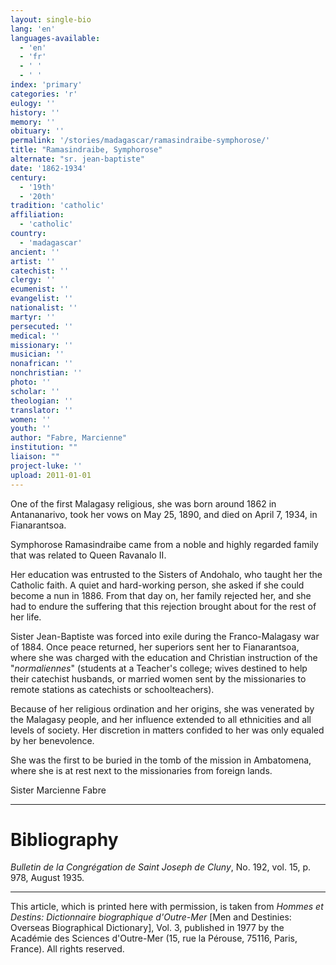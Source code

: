 ```yaml
---
layout: single-bio
lang: 'en'
languages-available:
  - 'en'
  - 'fr'
  - ' '
  - ' '
index: 'primary'
categories: 'r'
eulogy: ''
history: ''
memory: ''
obituary: ''
permalink: '/stories/madagascar/ramasindraibe-symphorose/'
title: "Ramasindraibe, Symphorose"
alternate: "sr. jean-baptiste"
date: '1862-1934'
century:
  - '19th'
  - '20th'
tradition: 'catholic'
affiliation:
  - 'catholic'
country:
  - 'madagascar'
ancient: ''
artist: ''
catechist: ''
clergy: ''
ecumenist: ''
evangelist: ''
nationalist: ''
martyr: ''
persecuted: ''
medical: ''
missionary: ''
musician: ''
nonafrican: ''
nonchristian: ''
photo: ''
scholar: ''
theologian: ''
translator: ''
women: ''
youth: ''
author: "Fabre, Marcienne"
institution: ""
liaison: ""
project-luke: ''
upload: 2011-01-01
---
```




One of the first Malagasy religious, she was born around 1862 in Antananarivo, took her vows on May 25, 1890, and died on April 7, 1934, in Fianarantsoa.

Symphorose Ramasindraibe came from a noble and highly regarded family that was related to Queen Ravanalo II.

Her education was entrusted to the Sisters of Andohalo, who taught her the Catholic faith. A quiet and hard-working person, she asked if she could become a nun in 1886. From that day on, her family rejected her, and she had to endure the suffering that this rejection brought about for the rest of her life.

Sister Jean-Baptiste was forced into exile during the Franco-Malagasy war of 1884. Once peace returned, her superiors sent her to Fianarantsoa, where she was charged with the education and Christian instruction of the "*normaliennes*" (students at a Teacher's college; wives destined to help their catechist husbands, or married women sent by the missionaries to remote stations as catechists or schoolteachers).

Because of her religious ordination and her origins, she was venerated by the Malagasy people, and her influence extended to all ethnicities and all levels of society. Her discretion in matters confided to her was only equaled by her benevolence.

She was the first to be buried in the tomb of the mission in Ambatomena, where she is at rest next to the missionaries from foreign lands.

Sister Marcienne Fabre

---

# Bibliography

*Bulletin de la Congrégation de Saint Joseph de Cluny*, No. 192, vol. 15, p. 978, August 1935.

---

This article, which is printed here with permission, is taken from *Hommes et Destins: Dictionnaire biographique d'Outre-Mer* [Men and Destinies: Overseas Biographical Dictionary], Vol. 3, published in 1977 by the Académie des Sciences d'Outre-Mer (15, rue la Pérouse, 75116, Paris, France). All rights reserved.